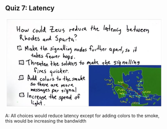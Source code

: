 ## Quiz 7: Latency

![alt text](./media/quiz-07-latency.JPG "latency")

A: All choices would reduce latency except for adding colors to the smoke, this would be increasing the bandwidth
